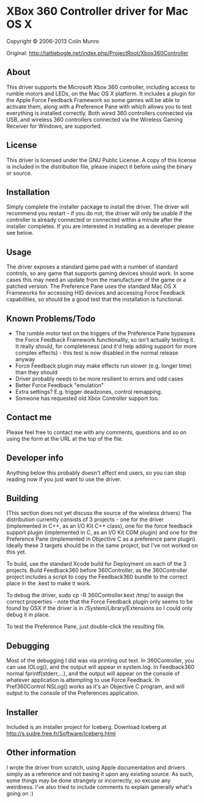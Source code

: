 # XBox 360 Controller driver for Mac OS X

Copyright &copy; 2006-2013 Colin Munro

Original: http://tattiebogle.net/index.php/ProjectRoot/Xbox360Controller

## About

This driver supports the Microsoft Xbox 360 controller, including access to rumble motors and LEDs, on the Mac OS X platform. It includes a plugin for the Apple Force Feedback Framework so some games will be able to activate them, along with a Preference Pane with which allows you to test everything is installed correctly. Both wired 360 controllers connected via USB, and wireless 360 controllers connected via the Wireless Gaming Receiver for Windows, are supported.

## License

This driver is licensed under the GNU Public License. A copy of this license is included in the distribution file, please inspect it before using the binary or source.

## Installation

Simply complete the installer package to install the driver. The driver will recommend you restart - if you do not, the driver will only be usable if the controller is already connected or connected within a minute after the installer completes. If you are interested in installing as a developer please see below.

## Usage

The driver exposes a standard game pad with a number of standard controls, so any game that supports gaming devices should work. In some cases this may need an update from the manufacturer of the game or a patched version. The Preference Pane uses the standard Mac OS X Frameworks for accessing HID devices and accessing Force Feedback capabilities, so should be a good test that the installation is functional.

## Known Problems/Todo

* The rumble motor test on the triggers of the Preference Pane bypasses the Force Feedback Framework functionality, so isn't actually testing it. It really should, for completeness (and it'd help adding support for more complex effects) - this test is now disabled in the normal release anyway
* Force Feedback plugin may make effects run slower (e.g. longer time) than they should
* Driver probably needs to be more resilient to errors and odd cases
* Better Force Feedback "emulation"
* Extra settings? E.g. trigger deadzones, control remapping.
* Someone has requested old Xbox Controller support too.

## Contact me

Please feel free to contact me with any comments, questions and so on using the form at the URL at the top of the file.

## Developer info

Anything below this probably doesn't affect end users, so you can stop reading now if you just want to use the driver.

## Building

(This section does not yet discuss the source of the wireless drivers)
The distribution currently consists of 3 projects - one for the driver (implemented in C++, as an I/O Kit C++ class), one for the force feedback support plugin (implemented in C, as an I/O Kit COM plugin) and one for the Preference Pane (implemented in Objective C as a preference pane plugin). Ideally these 3 targets should be in the same project, but I've not worked on this yet.

To build, use the standard Xcode build for Deployment on each of the 3 projects. Build Feedback360 before 360Controller, as the 360Controller project includes a script to copy the Feedback360 bundle to the correct place in the .kext to make it work.

To debug the driver, sudo cp -R 360Controller.kext /tmp/ to assign the correct properties - note that the Force Feedback plugin only seems to be found by OSX if the driver is in /System/Library/Extensions so I could only debug it in place.

To test the Preference Pane, just double-click the resulting file.

## Debugging

Most of the debugging I did was via printing out text. In 360Controller, you can use IOLog(), and the output will appear in system.log. In Feedback360 normal fprintf(stderr,...), and the output will appear on the console of whatever application is attempting to use Force Feedback. In Pref360Control NSLog() works as it's an Objective C program, and will output to the console of the Preferences application.

## Installer

Included is an installer project for Iceberg. Download Iceberg at http://s.sudre.free.fr/Software/Iceberg.html

## Other information

I wrote the driver from scratch, using Apple documentation and drivers simply as a reference and not basing it upon any existing source. As such, some things may be done strangely or incorrectly, so excuse any weirdness. I've also tried to include comments to explain generally what's going on :)
